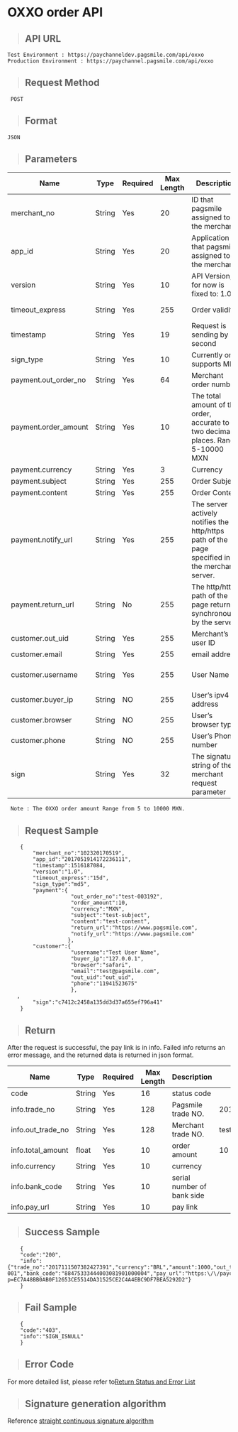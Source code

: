 # OXXO order API

>## API URL

    Test Environment : https://paychanneldev.pagsmile.com/api/oxxo
    Production Environment : https://paychannel.pagsmile.com/api/oxxo

>## Request Method

     POST

>## Format   

    JSON

>## Parameters

Name | Type | Required | Max Length | Description | Sample
---  | ---  | ---      | ---      | ---  | ---
merchant_no | String | Yes | 20 | ID that pagsmile assigned to the merchant | 1024201708140012289
app_id | String | Yes | 20 | Application ID that pagsmile assigned to the merchant | 2017051914172236111
version | String | Yes | 10 | API Version, for now is fixed to: 1.0 | 1.0
timeout_express | String | Yes | 255 | Order validity | One-day assignment: 1d or 24h or 1440m;
timestamp | String | Yes | 19 | Request is sending by second | 21516081919
sign_type | String | Yes | 10 | Currently only supports MD5 | MD5
payment.out_order_no | String | Yes | 64 | Merchant order number |
payment.order_amount | String | Yes | 10 | The total amount of the order, accurate to two decimal places. Range: 5-10000 MXN | 88.88
payment.currency | String | Yes | 3 | Currency | MXN
payment.subject | String | Yes | 255 | Order Subject |
payment.content | String | Yes | 255 | Order Content |
payment.notify_url | String | Yes | 255 | The server actively notifies the http/https path of the page specified in the merchant server. | https://www.pagsmile.com
payment.return_url | String | No | 255 | The http/https path of the page returned synchronously by the server. | https://www.pagsmile.com
customer.out_uid | String | Yes | 255 | Merchant’s user ID |  
customer.email | String | Yes | 255 | email address |  
customer.username | String | Yes | 255 | User Name | Mall merchants are required here; game merchants are optional.
customer.buyer_ip | String | NO | 255 | User’s ipv4 address |
customer.browser | String | NO | 255 | User’s browser type |
customer.phone | String | NO | 255 | User’s Phone number |
sign | String | Yes | 32 | The signature string of the merchant request parameter | The signature value calculated by the signature algorithm is detailed in the signature generation algorithm.

     Note : The OXXO order amount Range from 5 to 10000 MXN.

>## Request Sample

```
    {
        "merchant_no":"102320170519",
        "app_id":"2017051914172236111",
        "timestamp":1516187084,
        "version":"1.0",
        "timeout_express":"15d",
        "sign_type":"md5",
        "payment":{
                    "out_order_no":"test-003192",
                    "order_amount":10,
                    "currency":"MXN",
                    "subject":"test-subject",
                    "content":"test-content",
                    "return_url":"https://www.pagsmile.com",
                    "notify_url":"https://www.pagsmile.com"
                   },
        "customer":{
                    "username":"Test User Name",
                    "buyer_ip":"127.0.0.1",
                    "browser":"safari",
                    "email":"test@pagsmile.com",    
                    "out_uid":"out_uid",
                    "phone":"11941523675"
                    },
   ,               
        "sign":"c7412c2458a135dd3d37a655ef796a41"
    }

```

>## Return

  After the request is successful, the pay link is in info. Failed info returns an error message, and the returned data is returned in json format.

Name | Type | Required | Max Length | Description | Sample
---  | ---  | ---      | ---      | ---  | ---
code | String | Yes | 16 | status code |
info.trade_no | String | Yes | 128 | Pagsmile trade NO. | 2017042311015505011
info.out_trade_no | String | Yes | 128 | Merchant trade NO. | test-003192
info.total_amount | float | Yes | 10 | order amount | 10
info.currency | String | Yes | 10 | currency |
info.bank_code | String | Yes | 10 | serial number of bank side |
info.pay_url | String | Yes | 10 | pay link |

>## Success Sample

```
    {
    "code":"200",
    "info":{"trade_no":"2017111507382427391","currency":"BRL","amount":1000,"out_trade_no":"test-001","bank_code":"88475333444003081901000004","pay_url":"https:\/\/paychanneldevin.pagsmile.com\/pagsmile\/oxxoshow?p=EC7A48BB0AB0F12653CE5514DA31525CE2C4A4EBC9DF7BEA5292D2"}
    }

```

>## Fail Sample

```
    {
    "code":"403",
    "info":"SIGN_ISNULL"
    }

```

>## Error Code

For more detailed list, please refer to[Return Status and Error List](ReturnResult)

>## Signature generation algorithm  

Reference [straight continuous signature algorithm](SignatureAlgorithm)
